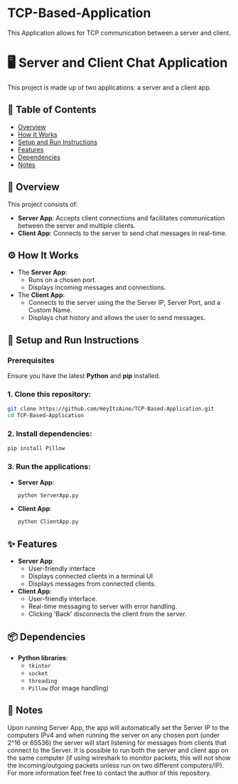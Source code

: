 # TCP-Based-Application
This Application allows for TCP communication between a server and client.

# 🖥️ Server and Client Chat Application
This project is made up of two applications: a server and a client app.

## 📝 Table of Contents
- [Overview](#overview)
- [How It Works](#how-it-works)
- [Setup and Run Instructions](#setup-and-run-instructions)
- [Features](#features)
- [Dependencies](#dependencies)
- [Notes](#notes)

## 📖 Overview
This project consists of:
- **Server App**: Accepts client connections and facilitates communication between the server and multiple clients.
- **Client App**: Connects to the server to send chat messages in real-time.

## ⚙️ How It Works
- The **Server App**:
  - Runs on a chosen port.
  - Displays incoming messages and connections.
- The **Client App**:
  - Connects to the server using the the Server IP, Server Port, and a Custom Name.
  - Displays chat history and allows the user to send messages.

## 🚀 Setup and Run Instructions
### Prerequisites
Ensure you have the latest **Python** and **pip** installed.

### 1. Clone this repository:
```bash
git clone https://github.com/HeyItzAine/TCP-Based-Application.git
cd TCP-Based-Application
```

### 2. Install dependencies:
```bash
pip install Pillow
```

### 3. Run the applications:
- **Server App**:
  ```bash
  python ServerApp.py
  ```
- **Client App**:
  ```bash
  python ClientApp.py
  ```

## ✨ Features
- **Server App**:
  - User-friendly interface
  - Displays connected clients in a terminal UI
  - Displays messages from connected clients.
- **Client App**:
  - User-friendly interface.
  - Real-time messaging to server with error handling.
  - Clicking 'Back' disconnects the client from the server.

## 📦 Dependencies
- **Python libraries**:
  - `tkinter`
  - `socket`
  - `threading`
  - `Pillow` (for image handling)
 
## 📝 Notes
  Upon running Server App, the app will automatically set the Server IP to the computers IPv4 and when running the server on any chosen port (under 2^16 or 65536) the server will start listening for messages from clients that connect to the Server. It is possible to run both the server and client app on the same computer (if using wireshark to monitor packets, this will not show the incoming/outgoing packets unless run on two different computers/IP). For more information feel free to contact the author of this repository.
